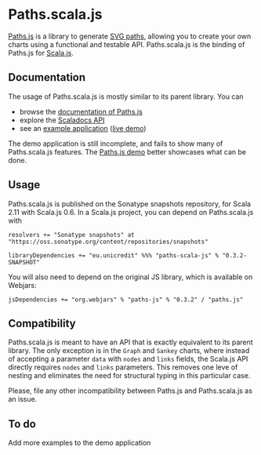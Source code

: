 Paths.scala.js
==============

[Paths.js](https://github.com/andreaferretti/paths-js) is a library to generate [SVG paths](http://www.w3.org/TR/SVG/paths.html), allowing you to create your own charts using a functional and testable API. Paths.scala.js is the binding of Paths.js for [Scala.js](http://www.scala-js.org/).

Documentation
-------------

The usage of Paths.scala.js is mostly similar to its parent library. You can

- browse the [documentation of Paths.js](https://github.com/andreaferretti/paths-js/wiki)
- explore the [Scaladocs API](http://andreaferretti.github.io/paths-scala-js)
- see an [example application](https://github.com/andreaferretti/paths-scala-js-demo) ([live demo](http://andreaferretti.github.io/paths-scala-js-demo/))

The demo application is still incomplete, and fails to show many of Paths.scala.js features. The [Paths.js demo](http://andreaferretti.github.io/paths-js-demo/) better showcases what can be done.

Usage
-----

Paths.scala.js is published on the Sonatype snapshots repository, for Scala 2.11 with Scala.js 0.6. In a Scala.js project, you can depend on Paths.scala.js with

    resolvers += "Sonatype snapshots" at "https://oss.sonatype.org/content/repositories/snapshots"

    libraryDependencies += "eu.unicredit" %%% "paths-scala-js" % "0.3.2-SNAPSHOT"

You will also need to depend on the original JS library, which is available on Webjars:

    jsDependencies += "org.webjars" % "paths-js" % "0.3.2" / "paths.js"

Compatibility
-------------

Paths.scala.js is meant to have an API that is exactly equivalent to its parent library. The only exception is in the `Graph` and `Sankey` charts, where instead of accepting a parameter `data` with `nodes` and `links` fields, the Scala.js API directly requires `nodes` and `links` parameters. This removes one leve of nesting and eliminates the need for structural typing in this particular case.

Please, file any other incompatibility between Paths.js and Paths.scala.js as an issue.

To do
-----

Add more examples to the demo application